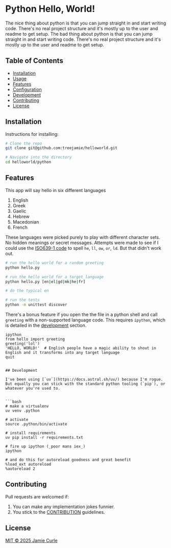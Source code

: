 # Python Hello, World!

The nice thing about python is that you can jump straight in and start writing code. There's no real project structure and it's mostly up to the user and readme to get setup. The bad thing about python is that you can jump straight in and start writing code.
There's no real project structure and it's mostly up to the user and readme to get setup.

## Table of Contents

- [Installation](#installation)
- [Usage](#usage)
- [Features](#features)
- [Configuration](#configuration)
- [Development](#development)
- [Contributing](#contributing)
- [License](#license)

## Installation

Instructions for installing:

```bash
# Clone the repo
git clone git@github.com:treejamie/helloworld.git

# Navigate into the directory
cd helloworld/python
```
## Features

This app will say hello in six different languages

1. English
2. Greek
3. Gaelic
4. Hebrew
5. Macedonian
6. French

These languages were picked purely to play with different character sets. No hidden meanings or secret messages. Attempts were made to see if I could use the [ISO639-1 code](https://en.wikipedia.org/wiki/List_of_ISO_639_language_codes) to spell `he`, `ll`, `ow`, `or`, `ld`. But that didn't work out.

```bash
# run the hello world for a random greeting
python hello.py

# run the hello world for a target language
python hello.py [en|el|gd|mk|he|fr]

# do the typical en

# run the tests
python -m unittest discover
```
There's a bonus feature if you open the the file in a python shell and call `greeting` with a non-supported language code. This requires `ipython`, which is detailed in the [development](#development) section.

```
ipython
from hello import greeting
greeting('lol')
'HELLO, WORLD!'  # English people have a magic ability to shout in English and it transforms into any target language
quit


## Development

I've been using [`uv`](https://docs.astral.sh/uv/) because I'm rogue. But equally you can stick with the standard python tooling (`pip`), or whatever you're used to.
 

```bash
# make a virtualenv
uv venv .python

# activate
source .python/bin/activate

# install requirements
uv pip install -r requirements.txt

# fire up ipython (_poor mans iex_)
ipython

# and do this for autoreload goodness and great benefit
%load_ext autoreload
%autoreload 2

```

## Contributing

Pull requests are welcomed if:

1. You can make any implementation jokes funnier.
2. You stick to the [CONTRIBUTION](../CONTRIBUTING.md) guidelines.


## License

[MIT © 2025 Jamie Curle](../LICENSE.md)
